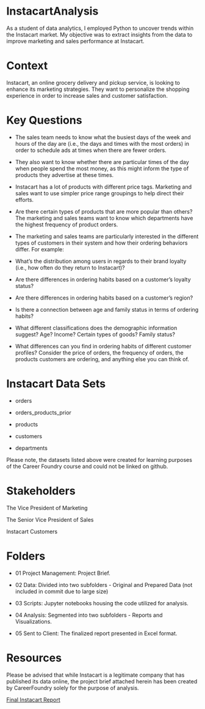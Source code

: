 # InstacartAnalysis
As a student of data analytics, I employed Python to uncover trends within the Instacart market. My objective was to extract insights from the data to improve marketing and sales performance at Instacart.  

# Context
Instacart, an online grocery delivery and pickup service, is looking to enhance its marketing strategies. They want to personalize the shopping experience in order to increase sales and customer satisfaction. 

# Key Questions

- The sales team needs to know what the busiest days of the week and hours of the day are (i.e., the days and times with the most orders) in order to schedule ads at times when there are fewer orders.

- They also want to know whether there are particular times of the day when people spend the most money, as this might inform the type of products they advertise at these times.

- Instacart has a lot of products with different price tags. Marketing and sales want to use simpler price range groupings to help direct their efforts.

- Are there certain types of products that are more popular than others? The marketing and sales teams want to know which departments have the highest frequency of product orders.

- The marketing and sales teams are particularly interested in the different types of customers in their system and how their ordering behaviors differ. For example:

- What’s the distribution among users in regards to their brand loyalty (i.e., how often do they return to Instacart)?

- Are there differences in ordering habits based on a customer’s loyalty status?

- Are there differences in ordering habits based on a customer’s region?

- Is there a connection between age and family status in terms of ordering habits?

- What different classifications does the demographic information suggest? Age? Income? Certain types of goods? Family status?

- What differences can you find in ordering habits of different customer profiles? Consider the price of orders, the frequency of orders, the products customers are ordering, and anything else you can think of.


# Instacart Data Sets

- orders

- orders_products_prior

- products

- customers

- departments


Please note, the datasets listed above were created for learning purposes of the Career Foundry course and could not be linked on github.

# Stakeholders

The Vice President of Marketing

The Senior Vice President of Sales

Instacart Customers

# Folders
- 01 Project Management: Project Brief.

- 02 Data: Divided into two subfolders - Original and Prepared Data (not included in commit due to large size) 

- 03 Scripts: Jupyter notebooks housing the code utilized for analysis.

- 04 Analysis: Segmented into two subfolders - Reports and Visualizations. 

- 05 Sent to Client: The finalized report presented in Excel format.

# Resources
Please be advised that while Instacart is a legitimate company that has published its data online, the project brief attached herein has been created by CareerFoundry solely for the purpose of analysis.

[Final Instacart Report](https://docs.google.com/spreadsheets/d/1ucQ6LLWdKw_w531OkLP7nObpfpLK_6pQ/edit?usp=sharing&ouid=103582775182851058440&rtpof=true&sd=true)


